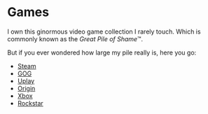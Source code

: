 # Games

I own this ginormous video game collection I rarely touch.
Which is commonly known as the _Great Pile of Shame_™.

But if you ever wondered how large my pile really is, here you go:

* [Steam](https://steamcommunity.com/id/mvsde/)
* [GOG](https://www.gog.com/u/mvsde)
* [Uplay](https://club.ubisoft.com/profile/mvsde)
* [Origin](https://www.origin.com/gbr/en-us/profile/user/BobyAWXzmLlf6NasXubNEw--)
* [Xbox](https://account.xbox.com/en-us/profile?gamertag=mvsde)
* [Rockstar](https://socialclub.rockstargames.com/member/mvs_de)
